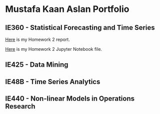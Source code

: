 
# Mustafa Kaan Aslan Portfolio


## IE360 - Statistical Forecasting and Time Series

[Here](filess/360hw1.html) is my Homework 2 report.  

[Here](filess/360hw1.ipynb) is my Homework 2 Jupyter Notebook file.

## IE425 - Data Mining


## IE48B - Time Series Analytics


## IE440 - Non-linear Models in Operations Research



